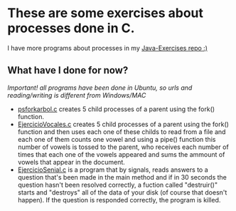 # These are some exercises about processes done in C. #

I have more programs about processes in my 
<a href="https://github.com/thomaswillix/Processes">Java-Exercises repo :)</a>

## What have I done for now? ##
*Important! all programs have been done in Ubuntu, so urls and reading/writing is different from Windows/MAC*
- <a href="https://github.com/thomaswillix/ejerciciosC/psforkarbol.c">psforkarbol.c</a> creates 5 child processes
of a parent using the fork() function.
- <a href="https://github.com/thomaswillix/ejerciciosC/EjercicioVocales.c">EjercicioVocales.c</a> creates 5 child processes
of a parent using the fork() function and then uses each one of these childs to read from a file and each one of them counts
one vowel and using a pipe() function this number of vowels is tossed to the parent, who receives each number of times that
each one of the vowels appeared and sums the ammount of vowels that appear in the document.
- <a href="https://github.com/thomaswillix/ejerciciosC/EjercicioSenial.c">EjercicioSenial.c</a> is a program that
by signals, reads answers to a question that's been made in the main method and if in 30 seconds the question hasn't been
resolved correctly, a fuction called "destruir()" starts and "destroys" all of the data of your disk (of course that doesn't
happen). If the question is responded correctly, the program is killed.
